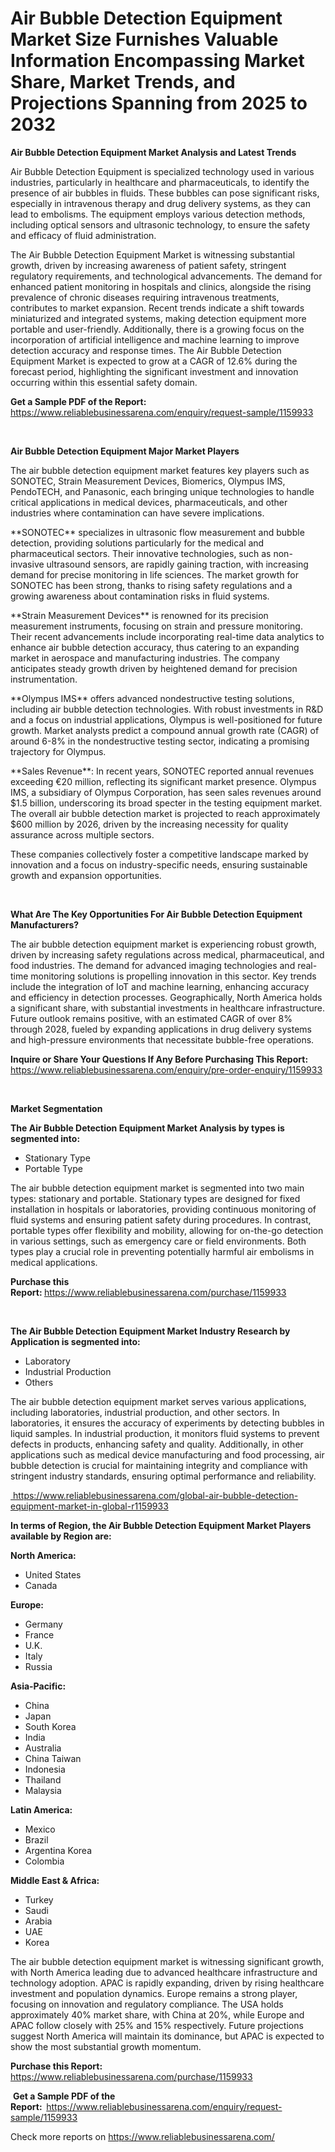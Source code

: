 <p><h1>Air Bubble Detection Equipment Market Size Furnishes Valuable Information Encompassing Market Share, Market Trends, and Projections Spanning from 2025 to 2032</h1></p><p><strong>Air Bubble Detection Equipment Market Analysis and Latest Trends</strong></p>
<p><p>Air Bubble Detection Equipment is specialized technology used in various industries, particularly in healthcare and pharmaceuticals, to identify the presence of air bubbles in fluids. These bubbles can pose significant risks, especially in intravenous therapy and drug delivery systems, as they can lead to embolisms. The equipment employs various detection methods, including optical sensors and ultrasonic technology, to ensure the safety and efficacy of fluid administration.</p><p>The Air Bubble Detection Equipment Market is witnessing substantial growth, driven by increasing awareness of patient safety, stringent regulatory requirements, and technological advancements. The demand for enhanced patient monitoring in hospitals and clinics, alongside the rising prevalence of chronic diseases requiring intravenous treatments, contributes to market expansion. Recent trends indicate a shift towards miniaturized and integrated systems, making detection equipment more portable and user-friendly. Additionally, there is a growing focus on the incorporation of artificial intelligence and machine learning to improve detection accuracy and response times. The Air Bubble Detection Equipment Market is expected to grow at a CAGR of 12.6% during the forecast period, highlighting the significant investment and innovation occurring within this essential safety domain.</p></p>
<p><strong>Get a Sample PDF of the Report:&nbsp;</strong> <a href="https://www.reliablebusinessarena.com/enquiry/request-sample/1159933?utm_campaign=2483&utm_medium=2&utm_source=Github&utm_content=ia&utm_term=22032025&utm_id=air-bubble-detection-equipment">https://www.reliablebusinessarena.com/enquiry/request-sample/1159933</a></p>
<p>&nbsp;</p>
<p><strong>Air Bubble Detection Equipment Major Market Players</strong></p>
<p><p>The air bubble detection equipment market features key players such as SONOTEC, Strain Measurement Devices, Biomerics, Olympus IMS, PendoTECH, and Panasonic, each bringing unique technologies to handle critical applications in medical devices, pharmaceuticals, and other industries where contamination can have severe implications.</p><p>**SONOTEC** specializes in ultrasonic flow measurement and bubble detection, providing solutions particularly for the medical and pharmaceutical sectors. Their innovative technologies, such as non-invasive ultrasound sensors, are rapidly gaining traction, with increasing demand for precise monitoring in life sciences. The market growth for SONOTEC has been strong, thanks to rising safety regulations and a growing awareness about contamination risks in fluid systems.</p><p>**Strain Measurement Devices** is renowned for its precision measurement instruments, focusing on strain and pressure monitoring. Their recent advancements include incorporating real-time data analytics to enhance air bubble detection accuracy, thus catering to an expanding market in aerospace and manufacturing industries. The company anticipates steady growth driven by heightened demand for precision instrumentation.</p><p>**Olympus IMS** offers advanced nondestructive testing solutions, including air bubble detection technologies. With robust investments in R&D and a focus on industrial applications, Olympus is well-positioned for future growth. Market analysts predict a compound annual growth rate (CAGR) of around 6-8% in the nondestructive testing sector, indicating a promising trajectory for Olympus.</p><p>**Sales Revenue**: In recent years, SONOTEC reported annual revenues exceeding €20 million, reflecting its significant market presence. Olympus IMS, a subsidiary of Olympus Corporation, has seen sales revenues around $1.5 billion, underscoring its broad specter in the testing equipment market. The overall air bubble detection market is projected to reach approximately $600 million by 2026, driven by the increasing necessity for quality assurance across multiple sectors. </p><p>These companies collectively foster a competitive landscape marked by innovation and a focus on industry-specific needs, ensuring sustainable growth and expansion opportunities.</p></p>
<p>&nbsp;</p>
<p><strong>What Are The Key Opportunities For Air Bubble Detection Equipment Manufacturers?</strong></p>
<p><p>The air bubble detection equipment market is experiencing robust growth, driven by increasing safety regulations across medical, pharmaceutical, and food industries. The demand for advanced imaging technologies and real-time monitoring solutions is propelling innovation in this sector. Key trends include the integration of IoT and machine learning, enhancing accuracy and efficiency in detection processes. Geographically, North America holds a significant share, with substantial investments in healthcare infrastructure. Future outlook remains positive, with an estimated CAGR of over 8% through 2028, fueled by expanding applications in drug delivery systems and high-pressure environments that necessitate bubble-free operations.</p></p>
<p><strong>Inquire or Share Your Questions If Any Before Purchasing This Report:</strong> <a href="https://www.reliablebusinessarena.com/enquiry/pre-order-enquiry/1159933?utm_campaign=2483&utm_medium=2&utm_source=Github&utm_content=ia&utm_term=22032025&utm_id=air-bubble-detection-equipment">https://www.reliablebusinessarena.com/enquiry/pre-order-enquiry/1159933</a></p>
<p>&nbsp;</p>
<p><strong>Market Segmentation</strong></p>
<p><strong>The Air Bubble Detection Equipment Market Analysis by types is segmented into:</strong></p>
<p><ul><li>Stationary Type</li><li>Portable Type</li></ul></p>
<p><p>The air bubble detection equipment market is segmented into two main types: stationary and portable. Stationary types are designed for fixed installation in hospitals or laboratories, providing continuous monitoring of fluid systems and ensuring patient safety during procedures. In contrast, portable types offer flexibility and mobility, allowing for on-the-go detection in various settings, such as emergency care or field environments. Both types play a crucial role in preventing potentially harmful air embolisms in medical applications.</p></p>
<p><strong>Purchase this Report:&nbsp;</strong><a href="https://www.reliablebusinessarena.com/purchase/1159933?utm_campaign=2483&utm_medium=2&utm_source=Github&utm_content=ia&utm_term=22032025&utm_id=air-bubble-detection-equipment">https://www.reliablebusinessarena.com/purchase/1159933</a></p>
<p>&nbsp;</p>
<p><strong>The Air Bubble Detection Equipment Market Industry Research by Application is segmented into:</strong></p>
<p><ul><li>Laboratory</li><li>Industrial Production</li><li>Others</li></ul></p>
<p><p>The air bubble detection equipment market serves various applications, including laboratories, industrial production, and other sectors. In laboratories, it ensures the accuracy of experiments by detecting bubbles in liquid samples. In industrial production, it monitors fluid systems to prevent defects in products, enhancing safety and quality. Additionally, in other applications such as medical device manufacturing and food processing, air bubble detection is crucial for maintaining integrity and compliance with stringent industry standards, ensuring optimal performance and reliability.</p></p>
<p><a href="https://www.reliablebusinessarena.com/global-air-bubble-detection-equipment-market-in-global-r1159933?utm_campaign=2483&utm_medium=2&utm_source=Github&utm_content=ia&utm_term=22032025&utm_id=air-bubble-detection-equipment">&nbsp;https://www.reliablebusinessarena.com/global-air-bubble-detection-equipment-market-in-global-r1159933</a></p>
<p><strong>In terms of Region, the Air Bubble Detection Equipment Market Players available by Region are:</strong></p>
<p>
    <p> <strong> North America: </strong>
        <ul>
            <li>United States</li>
            <li>Canada</li>
        </ul>
        </p> 
    <p> <strong> Europe: </strong>
        <ul>
            <li>Germany</li>
            <li>France</li>
            <li>U.K.</li>
            <li>Italy</li>
            <li>Russia</li>
        </ul>
        </p> 
    <p> <strong> Asia-Pacific: </strong>
        <ul>
            <li>China</li>
            <li>Japan</li>
            <li>South Korea</li>
            <li>India</li>
            <li>Australia</li>
            <li>China Taiwan</li>
            <li>Indonesia</li>
            <li>Thailand</li>
            <li>Malaysia</li>
        </ul>
        </p> 
    <p> <strong> Latin America: </strong>
        <ul>
            <li>Mexico</li>
            <li>Brazil</li>
            <li>Argentina Korea</li>
            <li>Colombia</li>
        </ul>
        </p> 
    <p> <strong> Middle East & Africa: </strong>
        <ul>
            <li>Turkey</li>
            <li>Saudi</li>
            <li>Arabia</li>
            <li>UAE</li>
            <li>Korea</li>
        </ul>
    </p>
    </p>
<p><p>The air bubble detection equipment market is witnessing significant growth, with North America leading due to advanced healthcare infrastructure and technology adoption. APAC is rapidly expanding, driven by rising healthcare investment and population dynamics. Europe remains a strong player, focusing on innovation and regulatory compliance. The USA holds approximately 40% market share, with China at 20%, while Europe and APAC follow closely with 25% and 15% respectively. Future projections suggest North America will maintain its dominance, but APAC is expected to show the most substantial growth momentum.</p></p>
<p><strong>Purchase this Report: </strong><a href="https://www.reliablebusinessarena.com/purchase/1159933?utm_campaign=2483&utm_medium=2&utm_source=Github&utm_content=ia&utm_term=22032025&utm_id=air-bubble-detection-equipment">https://www.reliablebusinessarena.com/purchase/1159933</a></p>
<p>&nbsp;<strong>Get a Sample PDF of the Report:&nbsp;&nbsp;</strong><a href="https://www.reliablebusinessarena.com/enquiry/request-sample/1159933?utm_campaign=2483&utm_medium=2&utm_source=Github&utm_content=ia&utm_term=22032025&utm_id=air-bubble-detection-equipment">https://www.reliablebusinessarena.com/enquiry/request-sample/1159933</a></p>
<p><strong></strong></p>
<p>Check more reports on <a href="https://www.reliablebusinessarena.com/?utm_campaign=2483&utm_medium=2&utm_source=Github&utm_content=ia&utm_term=22032025&utm_id=air-bubble-detection-equipment">https://www.reliablebusinessarena.com/</a></p>